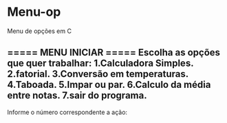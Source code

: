 # Menu-op
Menu de opções em C


===== MENU INICIAR =====
Escolha as opções que quer trabalhar: 
1.Calculadora Simples.
2.fatorial.
3.Conversão em temperaturas.
4.Taboada.
5.Impar ou par.
6.Calculo da média entre notas.
7.sair do programa.
-------------------------
Informe o número correspondente a ação:

